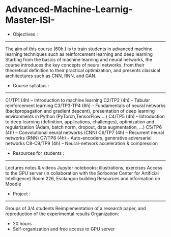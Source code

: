 # Advanced-Machine-Learnig-Master-ISI-

- Objectives :
--------------
The aim of this course (60h.) is to train students in advanced machine learning techniques such as
reinforcement learning and deep learning Starting from the basics of machine learning and neural
networks, the course introduces the key concepts of neural networks, from their theoretical definition to their
practical optimization, and presents classical architectures such as CNN, RNN, and GAN.

- Course syllabus :
-------------------
C1/TP1 (4h) – Introduction to machine learning
C2/TP2 (4h) – Tabular reinforcement learning
C3/TP3-TP4 (6h) – Fundamentals of neural networks (backpropagation and gradient descent), presentation of deep learning environments in Python (PyTorch,TensorFlow …)
C4/TP5 (4h) – Introduction to deep learning (definition, applications, challenges), optimization and regularization (Adam, batch norm, dropout, data augmentation, …)
C5/TP6 (4h) – Convolutional neural networks (CNN)
C6/TP7 (4h) – Recurrent neural networks (RNN)
C7/TP8 (4h) - Auto-encoders, generative adversarial networks
C8-C9/TP9 (4h) – Neural-network acceleration & compression

- Resources for students :
--------------------------
Lectures notes & videos
Jupyter notebooks: illustrations, exercises
Access to the GPU server (in collaboration with the Sorbonne Center for Artificial Intelligence)
Room 226, Esclangon building
Resources and information on Moodle

- Project :
-----------
Groups of 3/4 students Reimplementation of a research paper, and reproduction of the experimental results
Organization:
- 20 hours
- Self-organization and free access to GPU server
